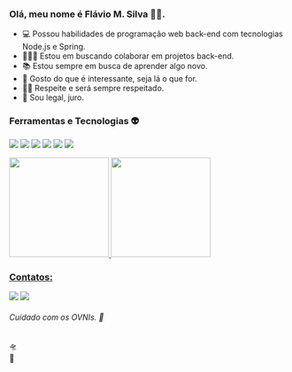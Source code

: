### Olá, meu nome é Flávio M. Silva 🏳️‍🌈.

- 💻 Possou habilidades de programação web back-end com tecnologias Node.js e Spring.
- 🙋🏻‍♂️ Estou em buscando colaborar em projetos back-end.
- 📚 Estou sempre em busca de aprender algo novo.
- 🧩 Gosto do que é interessante, seja lá o que for.
- 🤝🏻 Respeite e será sempre respeitado.
- 🐻 Sou legal, juro.

### Ferramentas e Tecnologias 👽

<img loading="lazy" src="https://img.shields.io/badge/Git-F05032.svg?style=for-the-badge&logo=Git&logoColor=white"/> <img loading="lazy" src="https://img.shields.io/badge/JavaScript-F7DF1E.svg?style=for-the-badge&logo=JavaScript&logoColor=black"/> <img loading="lazy" src="https://img.shields.io/badge/Node.js-339933.svg?style=for-the-badge&logo=nodedotjs&logoColor=white"/> <img loading="lazy" src="https://img.shields.io/badge/PostgreSQL-4169E1.svg?style=for-the-badge&logo=PostgreSQL&logoColor=white"/> <img loading="lazy" src="https://img.shields.io/badge/java-%23ED8B00.svg?style=for-the-badge&logo=openjdk&logoColor=white"/> <img loading="lazy" src="https://img.shields.io/badge/Spring-6DB33F.svg?style=for-the-badge&logo=Spring&logoColor=white"/>



<div>
<a href="https://github.com/flavioms86">
<img loading="lazy" height="180em" src="https://github-readme-stats.vercel.app/api?username=flavioms86&show_icons=true&theme=vue-dark"/>
<img loading="lazy" height="180em" src="https://github-readme-stats.vercel.app/api/top-langs/?username=flavioms86&layout=donut&theme=vue-dark"/>
</div>


### Contatos:

<div>

<a href = "mailto:flavioms86@hotmail.com"><img loading="lazy" src="https://img.shields.io/badge/Microsoft%20Outlook-0078D4.svg?style=for-the-badge&logo=Microsoft-Outlook&logoColor=white" target="_blank"></a>
<a href="https://www.linkedin.com/in/flaviomsilva" target="_blank"><img loading="lazy" src="https://img.shields.io/badge/LinkedIn-0A66C2.svg?style=for-the-badge&logo=LinkedIn&logoColor=white" target="_blank"></a> 

 
###### Cuidado com os OVNIs. 👾

</div>
🛸
<br/>
🐄
          
<!--
**flavioms86/flavioms86** is a ✨ _special_ ✨ repository because its `README.md` (this file) appears on your GitHub profile.

Here are some ideas to get you started:

- 🔭 I’m currently working on ...
- 🌱 I’m currently learning ...
- 👯 I’m looking to collaborate on ...
- 🤔 I’m looking for help with ...
- 💬 Ask me about ...
- 📫 How to reach me: ...
- 😄 Pronouns: ...
- ⚡ Fun fact: ...
-->
